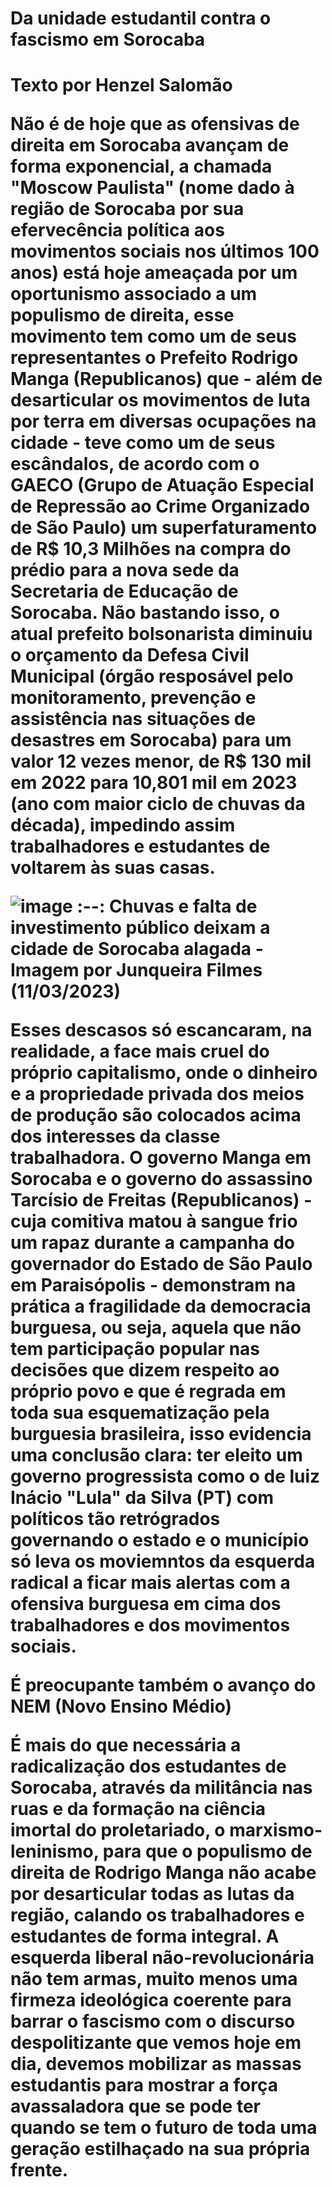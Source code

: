 <h1>Da unidade estudantil contra o fascismo em Sorocaba <h1/>

Texto por Henzel Salomão

Não é de hoje que as ofensivas de direita em Sorocaba avançam de forma exponencial, a chamada "Moscow Paulista" (nome dado à região de Sorocaba por sua efervecência política aos movimentos sociais nos últimos 100 anos) está hoje ameaçada por um oportunismo associado a um populismo de direita, esse movimento tem como um de seus representantes o Prefeito Rodrigo Manga (Republicanos) que - além de desarticular os movimentos de luta por terra em diversas ocupações na cidade - teve como um de seus escândalos, de acordo com o GAECO (Grupo de Atuação Especial de Repressão ao Crime Organizado de São Paulo) um superfaturamento de R$ 10,3 Milhões na compra do prédio para a nova sede da Secretaria de Educação de Sorocaba. Não bastando isso, o atual prefeito bolsonarista diminuiu o orçamento da Defesa Civil Municipal (órgão resposável pelo monitoramento, prevenção e assistência nas situações de desastres em Sorocaba) para um valor 12 vezes menor, de R$ 130 mil em 2022 para 10,801 mil em 2023 (ano com maior ciclo de chuvas da década), impedindo assim trabalhadores e estudantes de voltarem às suas casas.

![image](https://user-images.githubusercontent.com/95893590/224517534-a2599890-f959-41b8-8098-abface4aeff5.png)
:--:
<b>Chuvas e falta de investimento público deixam a cidade de Sorocaba alagada - Imagem por Junqueira Filmes (11/03/2023)</b>

Esses descasos só escancaram, na realidade, a face mais cruel do próprio capitalismo, onde o dinheiro e a propriedade privada dos meios de produção são colocados acima dos interesses da classe trabalhadora. O governo Manga em Sorocaba e o governo do assassino Tarcísio de Freitas (Republicanos) - cuja comitiva matou à sangue frio um rapaz durante a campanha do governador do Estado de São Paulo em Paraisópolis - demonstram na prática a fragilidade da democracia burguesa, ou seja, aquela que não tem participação popular nas decisões que dizem respeito ao próprio povo e que é regrada em toda sua esquematização pela burguesia brasileira, isso evidencia uma conclusão clara: ter eleito um governo progressista como o de luiz Inácio "Lula" da Silva (PT) com políticos tão retrógrados governando o estado e o município só leva os moviemntos da esquerda radical a ficar mais alertas com a ofensiva burguesa em cima dos trabalhadores e dos movimentos sociais.

É preocupante também o avanço do NEM (Novo Ensino Médio)  

É mais do que necessária a radicalização dos estudantes de Sorocaba, através da militância nas ruas e da formação na ciência imortal do proletariado, o marxismo-leninismo, para que o populismo de direita de Rodrigo Manga não acabe por desarticular todas as lutas da região, calando os trabalhadores e estudantes de forma integral. A esquerda liberal não-revolucionária não tem armas, muito menos uma firmeza ideológica coerente para barrar o fascismo com o discurso despolitizante que vemos hoje em dia, devemos mobilizar as massas estudantis para mostrar a força avassaladora que se pode ter quando se tem o futuro de toda uma geração estilhaçado na sua própria frente.
